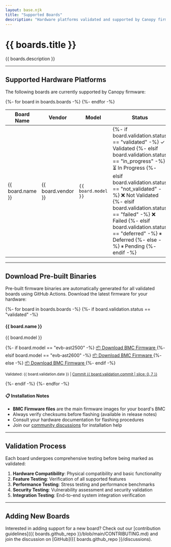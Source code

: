 ```yaml
---
layout: base.njk
title: "Supported Boards"
description: "Hardware platforms validated and supported by Canopy firmware with feature matrix and validation status."
---
```


<div class="content-page">

# {{ boards.title }}

{{ boards.description }}

---

## Supported Hardware Platforms

The following boards are currently supported by Canopy firmware:

<div class="boards-table-wrapper">
    <table class="boards-table">
        <thead>
            <tr>
                <th>Board Name</th>
                <th>Vendor</th>
                <th>Model</th>
                <th>Status</th>
                <th>Validated</th>
                <th>Commit</th>
            </tr>
        </thead>
        <tbody>
            {%- for board in boards.boards -%}
            <tr class="board-row">
                <td class="board-name">{{ board.name }}</td>
                <td class="board-vendor">{{ board.vendor }}</td>
                <td class="board-model"><code>{{ board.model }}</code></td>
                <td class="validation-status">
                    {%- if board.validation.status == "validated" -%}
                    <span class="status-validated">✓ Validated</span>
                    {%- elsif board.validation.status == "in_progress" -%}
                    <span class="status-in-progress">⏳ In Progress</span>
                    {%- elsif board.validation.status == "not_validated" -%}
                    <span class="status-not-validated">❌ Not Validated</span>
                    {%- elsif board.validation.status == "failed" -%}
                    <span class="status-failed">❌ Failed</span>
                    {%- elsif board.validation.status == "deferred" -%}
                    <span class="status-deferred">⏸ Deferred</span>
                    {%- else -%}
                    <span class="status-pending">⏸ Pending</span>
                    {%- endif -%}
                </td>
                <td class="validation-date">{{ board.validation.date }}</td>
                <td class="commit-info">
                    <a href="{{ boards.github_repo }}/commit/{{ board.validation.commit }}" 
                       target="_blank" 
                       rel="noopener"
                       class="commit-link">
                        <code>{{ board.validation.commit | slice: 0, 7 }}</code>
                    </a>
                </td>
            </tr>
            {%- endfor -%}
        </tbody>
    </table>
</div>

---

## Download Pre-built Binaries

Pre-built firmware binaries are automatically generated for all validated boards using GitHub Actions. Download the latest firmware for your hardware:

<div class="download-section">
    {%- for board in boards.boards -%}
    {%- if board.validation.status == "validated" -%}
    <div class="download-card">
        <h4>{{ board.name }}</h4>
        <p class="board-model">{{ board.model }}</p>
        <div class="download-links">
            {%- if board.model == "evb-ast2500" -%}
            <a href="https://github.com/canopybmc/openbmc/releases/download/2025.08/flash-evb-ast2500" 
               class="download-btn"
               target="_blank" 
               rel="noopener">
                📦 Download BMC Firmware
            </a>
            {%- elsif board.model == "evb-ast2600" -%}
            <a href="https://github.com/canopybmc/openbmc/releases/download/2025.08/flash-evb-ast2600" 
               class="download-btn"
               target="_blank" 
               rel="noopener">
                📦 Download BMC Firmware
            </a>
            {%- else -%}
            <a href="https://github.com/canopybmc/openbmc/releases/latest/download/{{ board.model | downcase | replace: " ", "-" }}-firmware.bin" 
               class="download-btn"
               target="_blank" 
               rel="noopener">
                📦 Download BMC Firmware
            </a>
            {%- endif -%}
        </div>
        <p class="validation-info">
            <small>
                Validated: {{ board.validation.date }} |
                <a href="{{ boards.github_repo }}/commit/{{ board.validation.commit }}" target="_blank" rel="noopener">
                    Commit {{ board.validation.commit | slice: 0, 7 }}
                </a>
            </small>
        </p>
    </div>
    {%- endif -%}
    {%- endfor -%}
</div>

<div class="download-notice">
    <h4>📋 Installation Notes</h4>
    <ul>
        <li><strong>BMC Firmware files</strong> are the main firmware images for your board's BMC</li>
        <li>Always verify checksums before flashing (available in release notes)</li>
        <li>Consult your hardware documentation for flashing procedures</li>
        <li>Join our <a href="{{ boards.github_repo }}/discussions" target="_blank" rel="noopener">community discussions</a> for installation help</li>
    </ul>
</div>

---

## Validation Process

Each board undergoes comprehensive testing before being marked as validated:

1. **Hardware Compatibility**: Physical compatibility and basic functionality
2. **Feature Testing**: Verification of all supported features
3. **Performance Testing**: Stress testing and performance benchmarks
4. **Security Testing**: Vulnerability assessment and security validation
5. **Integration Testing**: End-to-end system integration verification

---

## Adding New Boards

Interested in adding support for a new board? Check out our [contribution guidelines]({{ boards.github_repo }}/blob/main/CONTRIBUTING.md) and join the discussion on [GitHub]({{ boards.github_repo }}/discussions).

</div>
